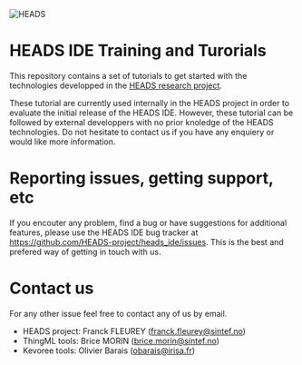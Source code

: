 ![HEADS](http://heads-project.eu/sites/default/files/heads_large.png)

HEADS IDE Training and Turorials
================================

This repository contains a set of tutorials to get started with the technologies developped in the [HEADS research project](http://heads-project.eu/). 

These tutorial are currently used internally in the HEADS project in order to evaluate the initial release of the HEADS IDE. However, these tutorial can be followed by external developpers with no prior knoledge of the HEADS technologies. Do not hesitate to contact us if you have any enquiery or would like more information.

Reporting issues, getting support, etc
======================================

If you encouter any problem, find a bug or have suggestions for additional features, please use the HEADS IDE bug tracker at https://github.com/HEADS-project/heads_ide/issues. This is the best and prefered way of getting in touch with us.

Contact us
==========

For any other issue feel free to contact any of us by email.

* HEADS project: Franck FLEUREY (franck.fleurey@sintef.no)
* ThingML tools: Brice MORIN (brice.morin@sintef.no)
* Kevoree tools: Olivier Barais (obarais@irisa.fr)
